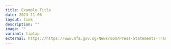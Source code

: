 ```yaml
---
title: Example Title
date: 2023-11-06
layout: link
description: ""
image: ""
variant: tiptap
external: https://https://www.mfa.gov.sg/Newsroom/Press-Statements-Transcripts-and-Photos/2023/10/MFA-Spokesperson-Comment/_Situation-in-Israel/_231007
---
```

